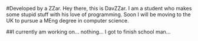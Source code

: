 #Developed by a ZZar.
Hey there, this is DavZZar.
I am a student who makes some stupid stuff with his love of programming. Soon I will be moving to the UK to pursue a MEng degree in computer science.

##I currently am working on...
nothing... I got to finish school man...
